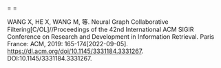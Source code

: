 = =

WANG X, HE X, WANG M, 等. Neural Graph Collaborative Filtering[C/OL]//Proceedings of the 42nd International ACM SIGIR Conference on Research and Development in Information Retrieval. Paris France: ACM, 2019: 165-174[2022-09-05]. https://dl.acm.org/doi/10.1145/3331184.3331267. DOI:10.1145/3331184.3331267.

